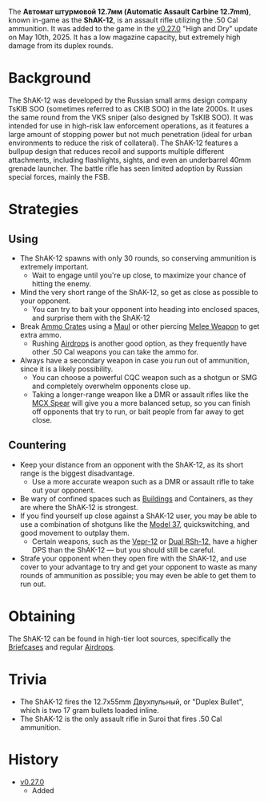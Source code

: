 The **Автомат штурмовой 12.7мм (Automatic Assault Carbine 12.7mm)**, known in-game as the **ShAK-12**, is an assault rifle utilizing the .50 Cal ammunition. It was added to the game in the [v0.27.0](https://github.com/HasangerGames/suroi/releases/tag/v0.27.0) "High and Dry" update on May 10th, 2025. It has a low magazine capacity, but extremely high damage from its duplex rounds.

# Background

The ShAK-12 was developed by the Russian small arms design company TsKIB SOO (sometimes referred to as CKIB SOO) in the late 2000s. It uses the same round from the VKS sniper (also designed by TsKIB SOO). It was intended for use in high-risk law enforcement operations, as it features a large amount of stopping power but not much penetration (ideal for urban environments to reduce the risk of collateral). The ShAK-12 features a bullpup design that reduces recoil and supports multiple different attachments, including flashlights, sights, and even an underbarrel 40mm grenade launcher. The battle rifle has seen limited adoption by Russian special forces, mainly the FSB.

# Strategies
## Using
- The ShAK-12 spawns with only 30 rounds, so conserving ammunition is extremely important.
  - Wait to engage until you're up close, to maximize your chance of hitting the enemy.
- Mind the very short range of the ShAK-12, so get as close as possible to your opponent.
  - You can try to bait your opponent into heading into enclosed spaces, and surprise them with the ShAK-12
- Break [Ammo Crates](/obstacles/ammo_crate) using a [Maul](/weapons/melee/maul) or other piercing [Melee Weapon](/weapons/melee) to get extra ammo.
  - Rushing [Airdrops](/obstacles/airdrop_crate) is another good option, as they frequently have other .50 Cal weapons you can take the ammo for.
- Always have a secondary weapon in case you run out of ammunition, since it is a likely possibility.
  - You can choose a powerful CQC weapon such as a shotgun or SMG and completely overwhelm opponents close up.
  - Taking a longer-range weapon like a DMR or assault rifles like the [MCX Spear](/weapons/guns/mcx_spear) will give you a more balanced setup, so you can finish off opponents that try to run, or bait people from far away to get close.

## Countering
- Keep your distance from an opponent with the ShAK-12, as its short range is the biggest disadvantage.
  - Use a more accurate weapon such as a DMR or assault rifle to take out your opponent.
- Be wary of confined spaces such as [Buildings](/buildings) and Containers, as they are where the ShAK-12 is strongest.
- If you find yourself up close against a ShAK-12 user, you may be able to use a combination of shotguns like the [Model 37](/weapons/guns/model_37), quickswitching, and good movement to outplay them.
  - Certain weapons, such as the [Vepr-12](/weapons/guns/vepr12) or [Dual RSh-12](/weapons/guns/rsh12), have a higher DPS than the ShAK-12 — but you should still be careful.
- Strafe your opponent when they open fire with the ShAK-12, and use cover to your advantage to try and get your opponent to waste as many rounds of ammunition as possible; you may even be able to get them to run out.

# Obtaining
The ShAK-12 can be found in high-tier loot sources, specifically the [Briefcases](/obstacles/briefcase) and regular [Airdrops](/obstacles/airdrop_crate).

# Trivia
- The ShAK-12 fires the 12.7x55mm Двухпульный, or "Duplex Bullet", which is two 17 gram bullets loaded inline.
- The ShAK-12 is the only assault rifle in Suroi that fires .50 Cal ammunition.

# History
- [v0.27.0](https://github.com/HasangerGames/suroi/releases/tag/v0.27.0)
  - Added